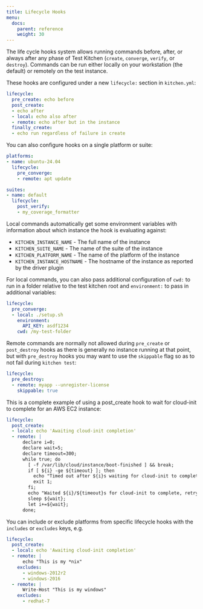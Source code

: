 ```yaml
---
title: Lifecycle Hooks
menu:
  docs:
    parent: reference
    weight: 30
---
```


The life cycle hooks system allows running commands before, after, or always after any phase of Test Kitchen (`create`, `converge`, `verify`, or `destroy`). Commands can be run either locally on your workstation (the default) or remotely on the test instance.

These hooks are configured under a new `lifecycle:` section in `kitchen.yml`:

```yaml
lifecycle:
  pre_create: echo before
  post_create:
  - echo after
  - local: echo also after
  - remote: echo after but in the instance
  finally_create:
  - echo run regardless of failure in create
```

You can also configure hooks on a single platform or suite:

```yaml
platforms:
- name: ubuntu-24.04
  lifecycle:
    pre_converge:
    - remote: apt update

suites:
- name: default
  lifecycle:
    post_verify:
    - my_coverage_formatter
```

Local commands automatically get some environment variables with information about which instance the hook is evaluating against:

* `KITCHEN_INSTANCE_NAME` - The full name of the instance
* `KITCHEN_SUITE_NAME` - The name of the suite of the instance
* `KITCHEN_PLATFORM_NAME` - The name of the platform of the instance
* `KITCHEN_INSTANCE_HOSTNAME` - The hostname of the instance as reported by the driver plugin

For local commands, you can also pass additional configuration of `cwd:` to run in a folder relative to the test kitchen root and `environment:` to pass in additional variables:

```yaml
lifecycle:
  pre_converge:
  - local: ./setup.sh
    environment:
      API_KEY: asdf1234
    cwd: /my-test-folder
```

Remote commands are normally not allowed during `pre_create` or `post_destroy` hooks as there is generally no instance running at that point, but with `pre_destroy` hooks you may want to use the `skippable` flag so as to not fail during `kitchen test`:

```yaml
lifecycle:
  pre_destroy:
  - remote: myapp --unregister-license
    skippable: true
```

This is a complete example of using a post_create hook to wait for cloud-init to complete for an AWS EC2 instance:

```yaml
lifecycle:
  post_create:
  - local: echo 'Awaiting cloud-init completion'
  - remote: |
      declare i=0;
      declare wait=5;
      declare timeout=300;
      while true; do
        [ -f /var/lib/cloud/instance/boot-finished ] && break;
        if [ ${i} -ge ${timeout} ]; then
          echo "Timed out after ${i}s waiting for cloud-init to complete";
          exit 1;
        fi;
        echo "Waited ${i}/${timeout}s for cloud-init to complete, retrying in ${wait} seconds"
        sleep ${wait};
        let i+=${wait};
      done;
```

You can include or exclude platforms from specific lifecycle hooks with the `includes` or `excludes`
keys, e.g.

```yaml
lifecycle:
  post_create:
  - local: echo 'Awaiting cloud-init completion'
  - remote: |
      echo "This is my *nix"
    excludes:
      - windows-2012r2
      - windows-2016
  - remote: |
      Write-Host "This is my windows"
    excludes:
      - redhat-7
```
